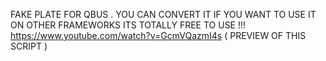 FAKE PLATE FOR QBUS . YOU CAN CONVERT IT IF YOU WANT TO USE IT ON OTHER FRAMEWORKS ITS TOTALLY FREE TO USE !!!
https://www.youtube.com/watch?v=GcmVQazmI4s ( PREVIEW OF THIS SCRIPT )
